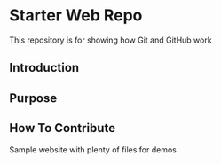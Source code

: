 # Starter Web Repo

This repository is for showing how Git and GitHub work

## Introduction

## Purpose

## How To Contribute

Sample website with plenty of files for demos

